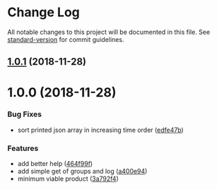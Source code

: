 # Change Log

All notable changes to this project will be documented in this file. See [standard-version](https://github.com/conventional-changelog/standard-version) for commit guidelines.

<a name="1.0.1"></a>
## [1.0.1](https://github.com/johnslemmer/groupme-get-all-messages/compare/v1.0.0...v1.0.1) (2018-11-28)



<a name="1.0.0"></a>
# 1.0.0 (2018-11-28)


### Bug Fixes

* sort printed json array in increasing time order ([edfe47b](https://github.com/johnslemmer/groupme-get-all-messages/commit/edfe47b))


### Features

* add better help ([464f99f](https://github.com/johnslemmer/groupme-get-all-messages/commit/464f99f))
* add simple get of groups and log ([a400e94](https://github.com/johnslemmer/groupme-get-all-messages/commit/a400e94))
* minimum viable product ([3a792f4](https://github.com/johnslemmer/groupme-get-all-messages/commit/3a792f4))
